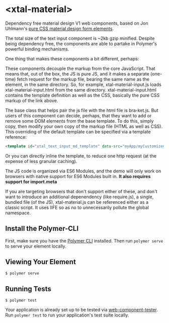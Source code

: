 # \<xtal-material\>

Dependency free material design V1 web components, based on Jon Uhlmann's [pure CSS material design form elements](https://codepen.io/jonnitto/pen/OVmvPB). 

The total size of the text input component is ~2kb gzip minified.  Despite being dependency free, the components are able to partake in Polymer's powerful binding mechanisms.

One thing that makes these components a bit different, perhaps:

These components decouple the markup from the core JavaScript.  That means that, out of the box, the JS is pure JS, and it makes a separate (one-time) fetch request for the markup file, bearing the same name as the element, in the same directory.  So, for example, xtal-material-input.js loads xtal-material-input.html from the same directory.  xtal-material-input.html contains the template definition as well as the CSS, basically the pure CSS markup of the link above.

The base class that helps pair the js file with the html file is bra-ket.js.  But users of this component can decide, perhaps, that they want to add or remove some DOM elements from the base template.  To do this, simply copy, then modify your own copy of the markup file (HTML as well as CSS).  This overriding of the default template can be specified via a template reference:

```html
<template id="xtal_text_input_md_template" data-src="myApp/myCustomizedVersion/my-neon-lipstick-text-box.html"></template>
```

Or you can directly inline the template, to reduce one http request (at the expense of less granular caching).

The JS code is organized via ES6 Modules, and the demo will only work on browsers with native support for ES6 Modules built in. **It also requires support for import.meta**

If you are targeting browsers that don't support either of these, and don't want to introduce an additional depenendency (like require.js), a single, bundled file (of the JS), xtal-material.js can be referenced either as a classic script.  It uses IIFE so as no to unnecessarily pollute the global namespace.



## Install the Polymer-CLI

First, make sure you have the [Polymer CLI](https://www.npmjs.com/package/polymer-cli) installed. Then run `polymer serve` to serve your element locally.

## Viewing Your Element

```
$ polymer serve
```

## Running Tests

```
$ polymer test
```

Your application is already set up to be tested via [web-component-tester](https://github.com/Polymer/web-component-tester). Run `polymer test` to run your application's test suite locally.
